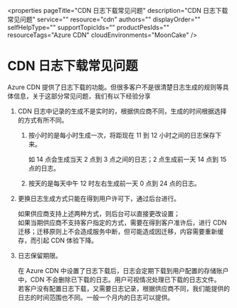 <properties
	pageTitle="CDN 日志下载常见问题"
	description="CDN 日志下载常见问题"
	service=""
	resource="cdn"
	authors=""
	displayOrder=""
	selfHelpType=""
	supportTopicIds=""
	productPesIds=""
	resourceTags="Azure CDN"​
	cloudEnvironments="MoonCake" />
<tags 
	ms.service="cdn-aog"
	ms.date=""
	wacn.date="02/07/2017" />
# CDN 日志下载常见问题

Azure CDN 提供了日志下载的功能。但很多客户不是很清楚日志生成的规则等具体信息，关于这部分常见问题，我们有以下经验分享

1.	CDN 日志中记录的生成不是实时的，根据供应商不同，生成的时间根据选择的方式有所不同。 

	1.  按小时的是每小时生成一次，将距现在 11 到 12 小时之间的日志保存下来。

		如 14 点会生成当天 2 点到 3 点之间的日志；2 点生成前一天 14 点到 15 点的日志。

	2.  按天的是每天中午 12 时左右生成前一天 0 点到 24 点的日志。

2.	更换日志生成方式只能在得到用户许可下，通过后台进行。

	如果供应商支持上述两种方式，则后台可以直接更改设置； <br>
	如果当期供应商不支持客户指定的方式，需要在得到客户准许后，进行 CDN 迁移；迁移原则上不会造成服务中断，但可能造成因迁移，内容需要重新缓存，而引起 CDN 体验下降。

3.	日志保留期限。

	在 Azure CDN 中设置了日志下载后，日志会定期下载到用户配置的存储账户中，CDN 不会删除已下载的日志。用户可视情况处理已下载的日志文件。<br>
	若客户没有配置日志下载，又需要日志记录，根据供应商不同，我们能提供的日志的时间范围也不同。一般一个月内的日志可以提供。
